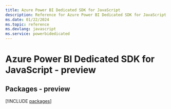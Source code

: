```yaml
---
title: Azure Power BI Dedicated SDK for JavaScript
description: Reference for Azure Power BI Dedicated SDK for JavaScript
ms.date: 01/22/2024
ms.topic: reference
ms.devlang: javascript
ms.service: powerbidedicated
---
```

# Azure Power BI Dedicated SDK for JavaScript - preview
## Packages - preview
[!INCLUDE [packages](power-bi-dedicated-index.md)]